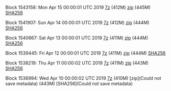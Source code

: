 Block 1543158: Mon Apr 15 00:00:01 UTC 2019 [7z](https://transfer.sh/Sp79n/bootstrap.dat.20190415.7z) (412M) [zip](https://transfer.sh/FD5uh/bootstrap.dat.20190415.zip) (445M) [SHA256](https://transfer.sh/XmYyO/sha256.txt)

Block 1541907: Sun Apr 14 00:00:01 UTC 2019 [7z](https://transfer.sh/Nzj4v/bootstrap.dat.20190414.7z) (412M) [zip](https://transfer.sh/dBPey/bootstrap.dat.20190414.zip) (444M) [SHA256](https://transfer.sh/Nsxm2/sha256.txt)

Block 1540667: Sat Apr 13 00:00:01 UTC 2019 [7z](https://transfer.sh/Zf32X/bootstrap.dat.20190413.7z) (411M) [zip](https://transfer.sh/32uMY/bootstrap.dat.20190413.zip) (444M) [SHA256](https://transfer.sh/PqVKI/sha256.txt)

Block 1539445: Fri Apr 12 00:00:01 UTC 2019 [7z](https://transfer.sh/oK6ck/bootstrap.dat.20190412.7z) (411M) [zip](https://transfer.sh/oa6MC/bootstrap.dat.20190412.zip) (444M) [SHA256](https://transfer.sh/XNHRd/sha256.txt)

Block 1538219: Thu Apr 11 00:00:02 UTC 2019 [7z](https://transfer.sh/15Iijy/bootstrap.dat.20190411.7z) (411M) [zip](https://transfer.sh/n5geP/bootstrap.dat.20190411.zip) (443M) [SHA256](https://transfer.sh/XDSHh/sha256.txt)

Block 1536994: Wed Apr 10 00:00:02 UTC 2019 [7z]() (410M) [zip](Could not save metadata) (443M) [SHA256](Could not save metadata)
